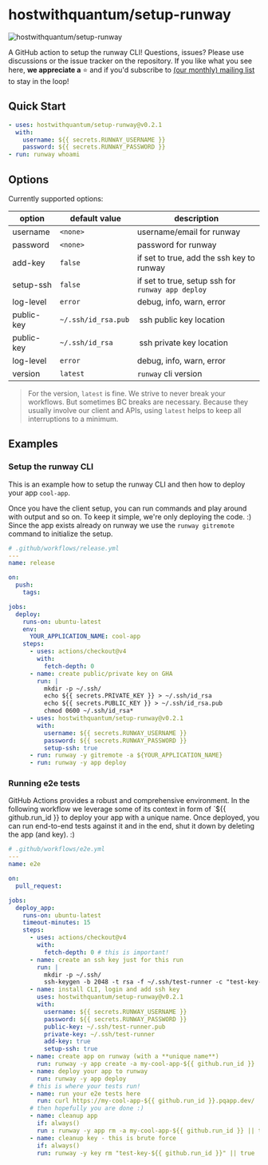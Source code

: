 # hostwithquantum/setup-runway

![hostwithquantum/setup-runway](setup-runway-banner.jpeg)

A GitHub action to setup the runway CLI! Questions, issues? Please use discussions or the issue tracker on the repository. If you like what you see here, **we appreciate a** :star: and if you'd subscribe to [(our monthly) mailing list](https://runway.planetary-quantum.com/) to stay in the loop!

## Quick Start

```yaml
- uses: hostwithquantum/setup-runway@v0.2.1
  with:
    username: ${{ secrets.RUNWAY_USERNAME }}
    password: ${{ secrets.RUNWAY_PASSWORD }}
- run: runway whoami
```

## Options

Currently supported options:

| option        | default value       | description                                       |
|---------------|---------------------|---------------------------------------------------|
| username      | `<none>`            | username/email for runway                         |
| password      | `<none>`            | password for runway                               |
| add-key       | `false`             | if set to true, add the ssh key to runway         |
| setup-ssh     | `false`             | if set to true, setup ssh for `runway app deploy` |
| log-level     | `error`             | debug, info, warn, error                          |
| public-key    | `~/.ssh/id_rsa.pub` | ssh public key location                           |
| public-key    | `~/.ssh/id_rsa`     | ssh private key location                          |
| log-level     | `error`             | debug, info, warn, error                          |
| version       | `latest`            | `runway` cli version                              |

> For the version, `latest` is fine. We strive to never break your workflows. But sometimes BC breaks are necessary. Because they usually involve our client and APIs, using `latest` helps to keep all interruptions to a minimum.

## Examples

### Setup the runway CLI

This is an example how to setup the runway CLI and then how to deploy your app `cool-app`.

Once you have the client setup, you can run commands and play around with output and so on. To keep it simple, we're only deploying the code. :) Since the app exists already on runway we use the `runway gitremote` command to initialize the setup.

```yaml
# .github/workflows/release.yml
---
name: release

on:
  push:
    tags:

jobs:
  deploy:
    runs-on: ubuntu-latest
    env:
      YOUR_APPLICATION_NAME: cool-app
    steps:
      - uses: actions/checkout@v4
        with:
          fetch-depth: 0
      - name: create public/private key on GHA
        run: |
          mkdir -p ~/.ssh/
          echo ${{ secrets.PRIVATE_KEY }} > ~/.ssh/id_rsa
          echo ${{ secrets.PUBLIC_KEY }} > ~/.ssh/id_rsa.pub
          chmod 0600 ~/.ssh/id_rsa*
      - uses: hostwithquantum/setup-runway@v0.2.1
        with:
          username: ${{ secrets.RUNWAY_USERNAME }}
          password: ${{ secrets.RUNWAY_PASSWORD }}
          setup-ssh: true
      - run: runway -y gitremote -a ${YOUR_APPLICATION_NAME}
      - run: runway -y app deploy
```

### Running e2e tests

GitHub Actions provides a robust and comprehensive environment. In the following workflow we leverage some of its context in form of `${{ github.run_id }} to deploy your app with a unique name. Once deployed, you can run end-to-end tests against it and in the end, shut it down by deleting the app (and key). :)

```yaml
# .github/workflows/e2e.yml
---
name: e2e

on: 
  pull_request:

jobs:
  deploy_app:
    runs-on: ubuntu-latest
    timeout-minutes: 15
    steps:
      - uses: actions/checkout@v4
        with:
          fetch-depth: 0 # this is important!
      - name: create an ssh key just for this run
        run: |
          mkdir -p ~/.ssh/
          ssh-keygen -b 2048 -t rsa -f ~/.ssh/test-runner -c "test-key-${{ github.run_id }}" -q -N ""
      - name: install CLI, login and add ssh key
        uses: hostwithquantum/setup-runway@v0.2.1
        with:
          username: ${{ secrets.RUNWAY_USERNAME }}
          password: ${{ secrets.RUNWAY_PASSWORD }}
          public-key: ~/.ssh/test-runner.pub
          private-key: ~/.ssh/test-runner
          add-key: true
          setup-ssh: true
      - name: create app on runway (with a **unique name**)
        run: runway -y app create -a my-cool-app-${{ github.run_id }}
      - name: deploy your app to runway
        run: runway -y app deploy
      # this is where your tests run!
      - name: run your e2e tests here
        run: curl https://my-cool-app-${{ github.run_id }}.pqapp.dev/
      # then hopefully you are done :)
      - name: cleanup app
        if: always()
        run : runway -y app rm -a my-cool-app-${{ github.run_id }} || true
      - name: cleanup key - this is brute force
        if: always()
        run: runway -y key rm "test-key-${{ github.run_id }}" || true
```

